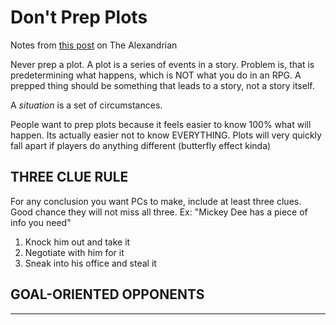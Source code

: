 # Don't Prep Plots

Notes from [this post][source] on The Alexandrian

Never prep a plot.
A plot is a series of events in a story.
Problem is, that is predetermining what happens, which is NOT what you do in an RPG.
A prepped thing should be something that leads to a story, not a story itself.

A _situation_ is a set of circumstances.

People want to prep plots because it feels easier to know 100% what will happen.
Its actually easier not to know EVERYTHING.
Plots will very quickly fall apart if players do anything different (butterfly effect kinda)

## THREE CLUE RULE

For any conclusion you want PCs to make, include at least three clues. Good chance they will not miss all three.
Ex: "Mickey Dee has a piece of info you need"

1. Knock him out and take it
2. Negotiate with him for it
3. Sneak into his office and steal it

## GOAL-ORIENTED OPPONENTS

---

[source]: https://thealexandrian.net/wordpress/4147/roleplaying-games/dont-prep-plots
